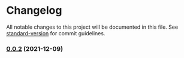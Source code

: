 # Changelog

All notable changes to this project will be documented in this file. See [standard-version](https://github.com/conventional-changelog/standard-version) for commit guidelines.

### [0.0.2](https://github.com/specialCoder/cdn/compare/v0.0.1...v0.0.2) (2021-12-09)
